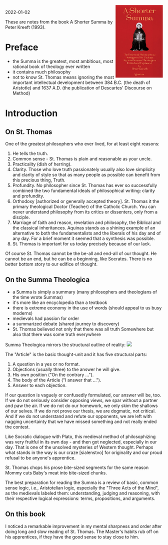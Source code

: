 <img src="/static/shorter-summa.jpeg" style="max-width:30%;height:auto;float:right">

2022-01-02

These are notes from the book A Shorter Summa by Peter Kreeft (1993).

# Preface

* the Summa is the greatest, most ambitious, most rational book of theology ever
  written
* it contains much philosophy
* not to know St. Thomas means ignoring the most important intellectual
  development between 384 B.C. (the death of Aristotle) and 1637 A.D. (the
  publication of Descartes' Discourse on Method)

# Introduction

## On St. Thomas

One of the greatest philosophers who ever lived, for at least eight reasons:

1. He tells the truth.
2. Common sense - St. Thomas is plain and reasonable as your uncle.
3. Practicality (dish of herring).
4. Clarity. Those who love truth passionately usually also love simplicity and
   clarity of style so that as many people as possible can benefit from this
   precious thing, Truth.
5. Profundity. No philosopher since St. Thomas has ever so successfully combined
   the two fundamental ideals of philosophical writing: clarity and profundity.
6. Orthodoxy [authorized or generally accepted theory]. St. Thomas it the primary theological Doctor (Teacher) of the
   Catholic Church. You can never understand philosophy from its critics or
   dissenters, only from a disciple.
7. Marriage of faith and reason, revelation and philosophy, the Biblical and the
   classical inheritances. Aquinas stands as a shining example of an alternative
   to both the fundamentalists and the liberals of his day and of any day. For a
   brief moment it seemed that a synthesis was possible.
8. St. Thomas is important for us today precisely because of our lack.

Of course St. Thomas cannot be the be-all and end-all of our thought. He cannot
be an end, but he can be a beginning, like Socrates. There is no better bottom
story to our edifice of thought.

## On the Summa Theologica

* a Summa is simply a summary (many philosophers and theologians of the time
  wrote Summas)
* it's more like an encyclopedia than a textbook
* there is extreme economy in the use of words (should appeal to us busy moderns)
* medievals had passion for order
* a summarized debate (shared journey to discovery)
* St. Thomas believed not only that there was all truth Somewhere but also that
  there was some truth everywhere

Summa Theologica mirrors the structural outline of reality: <img src="https://user-images.githubusercontent.com/1047259/147875253-1f32ecf9-3438-479b-8f77-f7a6924ab05a.png" style="max-width:100%;height:auto">

The "Article" is the basic thought-unit and it has five structural parts:

1. A question in a yes or no format.
2. Objections (usually three) to the answer he will give.
3. His own position ("On the contrary ...").
4. The body of the Article ("I answer that ...").
5. Answer to each objection.

If our question is vaguely or confusedly formulated, our answer will be, too. If
we do not seriously consider opposing views, we spar without a partner and paw
the air. If we do not do our homework, we only skim the shallows of our selves.
If we do not prove our thesis, we are dogmatic, not critical. And if we do not
understand and refute our opponents, we are left with nagging uncertainty that
we have missed something and not really ended the contest.

Like Socratic dialogue with Plato, this medieval method of philosophizing was
very fruitful in its own day - and then got neglected, especially in our day.
That is one of the unsolved mysteries of Western thought. Perhaps what stands in
the way is our craze [sialenstvo] for originality and our proud refusal to be
anyone's apprentice.

St. Thomas chops his prose bite-sized segments for the same reason Mommy cuts
Baby's meat into bite-sized chunks.

The best preparation for reading the Summa is a review of basic, common sense
logic, i.e., Aristotelian logic, especially the "Three Acts of the Mind", as the
medievals labeled them: understanding, judging and reasoning, with their
respective logical expressions: terms, propositions, and arguments.

## On this book

I noticed a remarkable improvement in my mental sharpness and order after doing
long and slow reading of St. Thomas. The Master's habits rub off on his
apprentices, if they have the good sense to stay close to him.